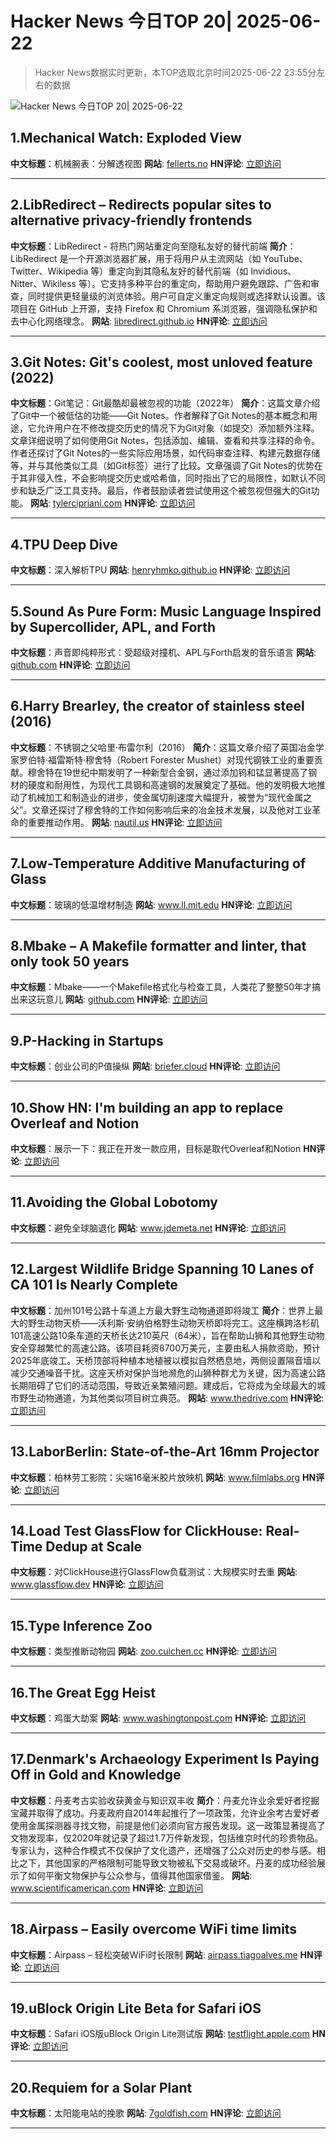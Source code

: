 # Hacker News 今日TOP 20| 2025-06-22

> Hacker News数据实时更新，本TOP选取北京时间2025-06-22 23:55分左右的数据

![Hacker News 今日TOP 20| 2025-06-22](https://img.chuhaix.com/2024/0910_imageFile-1665440404179-628424718_1725901191.png)

## 1.Mechanical Watch: Exploded View
**中文标题**：机械腕表：分解透视图
**网站**:  <a href='https://fellerts.no/projects/epoch.html' target='_blank' rel='nofollow'>fellerts.no</a>
**HN评论**:  <a href='https://news.ycombinator.com/item?id=44347425&utm_source=www.chuhaix.com' target='_blank' rel='nofollow'>立即访问</a>

---

## 2.LibRedirect – Redirects popular sites to alternative privacy-friendly frontends
**中文标题**：LibRedirect - 将热门网站重定向至隐私友好的替代前端
**简介**：LibRedirect 是一个开源浏览器扩展，用于将用户从主流网站（如 YouTube、Twitter、Wikipedia 等）重定向到其隐私友好的替代前端（如 Invidious、Nitter、Wikiless 等）。它支持多种平台的重定向，帮助用户避免跟踪、广告和审查，同时提供更轻量级的浏览体验。用户可自定义重定向规则或选择默认设置。该项目在 GitHub 上开源，支持 Firefox 和 Chromium 系浏览器，强调隐私保护和去中心化网络理念。
**网站**:  <a href='https://libredirect.github.io' target='_blank' rel='nofollow'>libredirect.github.io</a>
**HN评论**:  <a href='https://news.ycombinator.com/item?id=44344246&utm_source=www.chuhaix.com' target='_blank' rel='nofollow'>立即访问</a>

---

## 3.Git Notes: Git's coolest, most unloved­ feature (2022)
**中文标题**：Git笔记：Git最酷却最被忽视的功能（2022年）
**简介**：这篇文章介绍了Git中一个被低估的功能——Git Notes。作者解释了Git Notes的基本概念和用途，它允许用户在不修改提交历史的情况下为Git对象（如提交）添加额外注释。文章详细说明了如何使用Git Notes，包括添加、编辑、查看和共享注释的命令。作者还探讨了Git Notes的一些实际应用场景，如代码审查注释、构建元数据存储等，并与其他类似工具（如Git标签）进行了比较。文章强调了Git Notes的优势在于其非侵入性，不会影响提交历史或哈希值，同时指出了它的局限性，如默认不同步和缺乏广泛工具支持。最后，作者鼓励读者尝试使用这个被忽视但强大的Git功能。
**网站**:  <a href='https://tylercipriani.com/blog/2022/11/19/git-notes-gits-coolest-most-unloved-feature/' target='_blank' rel='nofollow'>tylercipriani.com</a>
**HN评论**:  <a href='https://news.ycombinator.com/item?id=44345334&utm_source=www.chuhaix.com' target='_blank' rel='nofollow'>立即访问</a>

---

## 4.TPU Deep Dive
**中文标题**：深入解析TPU
**网站**:  <a href='https://henryhmko.github.io/posts/tpu/tpu.html' target='_blank' rel='nofollow'>henryhmko.github.io</a>
**HN评论**:  <a href='https://news.ycombinator.com/item?id=44342977&utm_source=www.chuhaix.com' target='_blank' rel='nofollow'>立即访问</a>

---

## 5.Sound As Pure Form: Music Language Inspired by Supercollider, APL, and Forth
**中文标题**：声音即纯粹形式：受超级对撞机、APL与Forth启发的音乐语言
**网站**:  <a href='https://github.com/lfnoise/sapf' target='_blank' rel='nofollow'>github.com</a>
**HN评论**:  <a href='https://news.ycombinator.com/item?id=44342731&utm_source=www.chuhaix.com' target='_blank' rel='nofollow'>立即访问</a>

---

## 6.Harry Brearley, the creator of stainless steel (2016)
**中文标题**：不锈钢之父哈里·布雷尔利（2016）
**简介**：这篇文章介绍了英国冶金学家罗伯特·福雷斯特·穆舍特（Robert Forester Mushet）对现代钢铁工业的重要贡献。穆舍特在19世纪中期发明了一种新型合金钢，通过添加钨和锰显著提高了钢材的硬度和耐用性，为现代工具钢和高速钢的发展奠定了基础。他的发明极大地推动了机械加工和制造业的进步，使金属切削速度大幅提升，被誉为“现代金属之父”。文章还探讨了穆舍特的工作如何影响后来的冶金技术发展，以及他对工业革命的重要推动作用。
**网站**:  <a href='https://nautil.us/the-father-of-modern-metal-235939/' target='_blank' rel='nofollow'>nautil.us</a>
**HN评论**:  <a href='https://news.ycombinator.com/item?id=44346529&utm_source=www.chuhaix.com' target='_blank' rel='nofollow'>立即访问</a>

---

## 7.Low-Temperature Additive Manufacturing of Glass
**中文标题**：玻璃的低温增材制造
**网站**:  <a href='https://www.ll.mit.edu/research-and-development/advanced-technology/microsystems-prototyping-foundry/low-temperature' target='_blank' rel='nofollow'>www.ll.mit.edu</a>
**HN评论**:  <a href='https://news.ycombinator.com/item?id=44311141&utm_source=www.chuhaix.com' target='_blank' rel='nofollow'>立即访问</a>

---

## 8.Mbake – A Makefile formatter and linter, that only took 50 years
**中文标题**：Mbake——一个Makefile格式化与检查工具，人类花了整整50年才搞出来这玩意儿
**网站**:  <a href='https://github.com/EbodShojaei/bake' target='_blank' rel='nofollow'>github.com</a>
**HN评论**:  <a href='https://news.ycombinator.com/item?id=44323905&utm_source=www.chuhaix.com' target='_blank' rel='nofollow'>立即访问</a>

---

## 9.P-Hacking in Startups
**中文标题**：创业公司的P值操纵
**网站**:  <a href='https://briefer.cloud/blog/posts/p-hacking/' target='_blank' rel='nofollow'>briefer.cloud</a>
**HN评论**:  <a href='https://news.ycombinator.com/item?id=44308328&utm_source=www.chuhaix.com' target='_blank' rel='nofollow'>立即访问</a>

---

## 10.Show HN: I'm building an app to replace Overleaf and Notion
**中文标题**：展示一下：我正在开发一款应用，目标是取代Overleaf和Notion
**HN评论**:  <a href='https://news.ycombinator.com/item?id=44317242&utm_source=www.chuhaix.com' target='_blank' rel='nofollow'>立即访问</a>

---

## 11.Avoiding the Global Lobotomy
**中文标题**：避免全球脑退化
**网站**:  <a href='https://www.jdemeta.net/p/avoiding-the-global-lobotomy' target='_blank' rel='nofollow'>www.jdemeta.net</a>
**HN评论**:  <a href='https://news.ycombinator.com/item?id=44344621&utm_source=www.chuhaix.com' target='_blank' rel='nofollow'>立即访问</a>

---

## 12.Largest Wildlife Bridge Spanning 10 Lanes of CA 101 Is Nearly Complete
**中文标题**：加州101号公路十车道上方最大野生动物通道即将竣工
**简介**：世界上最大的野生动物天桥——沃利斯·安纳伯格野生动物天桥即将完工。这座横跨洛杉矶101高速公路10条车道的天桥长达210英尺（64米），旨在帮助山狮和其他野生动物安全穿越繁忙的高速公路。该项目耗资8700万美元，主要由私人捐款资助，预计2025年底竣工。天桥顶部将种植本地植被以模拟自然栖息地，两侧设置隔音墙以减少交通噪音干扰。这座天桥对保护当地濒危的山狮种群尤为关键，因为高速公路长期阻碍了它们的活动范围，导致近亲繁殖问题。建成后，它将成为全球最大的城市野生动物通道，为其他类似项目树立典范。
**网站**:  <a href='https://www.thedrive.com/news/worlds-largest-wildlife-bridge-spanning-10-lanes-of-101-freeway-is-nearly-complete' target='_blank' rel='nofollow'>www.thedrive.com</a>
**HN评论**:  <a href='https://news.ycombinator.com/item?id=44314203&utm_source=www.chuhaix.com' target='_blank' rel='nofollow'>立即访问</a>

---

## 13.LaborBerlin: State-of-the-Art 16mm Projector
**中文标题**：柏林劳工影院：尖端16毫米胶片放映机
**网站**:  <a href='https://www.filmlabs.org/wiki/en/meetings_projects/spectral/laborberlin16mmprojector/start' target='_blank' rel='nofollow'>www.filmlabs.org</a>
**HN评论**:  <a href='https://news.ycombinator.com/item?id=44340386&utm_source=www.chuhaix.com' target='_blank' rel='nofollow'>立即访问</a>

---

## 14.Load Test GlassFlow for ClickHouse: Real-Time Dedup at Scale
**中文标题**：对ClickHouse进行GlassFlow负载测试：大规模实时去重
**网站**:  <a href='https://www.glassflow.dev/blog/load-test-glass-flow-for-click-house-real-time-deduplication-at-scale' target='_blank' rel='nofollow'>www.glassflow.dev</a>
**HN评论**:  <a href='https://news.ycombinator.com/item?id=44318728&utm_source=www.chuhaix.com' target='_blank' rel='nofollow'>立即访问</a>

---

## 15.Type Inference Zoo
**中文标题**：类型推断动物园
**网站**:  <a href='https://zoo.cuichen.cc/' target='_blank' rel='nofollow'>zoo.cuichen.cc</a>
**HN评论**:  <a href='https://news.ycombinator.com/item?id=44307667&utm_source=www.chuhaix.com' target='_blank' rel='nofollow'>立即访问</a>

---

## 16.The Great Egg Heist
**中文标题**：鸡蛋大劫案
**网站**:  <a href='https://www.washingtonpost.com/investigations/interactive/2025/eggs-prices-gouging-cal-maine-investigation/' target='_blank' rel='nofollow'>www.washingtonpost.com</a>
**HN评论**:  <a href='https://news.ycombinator.com/item?id=44319166&utm_source=www.chuhaix.com' target='_blank' rel='nofollow'>立即访问</a>

---

## 17.Denmark's Archaeology Experiment Is Paying Off in Gold and Knowledge
**中文标题**：丹麦考古实验收获黄金与知识双丰收
**简介**：丹麦允许业余爱好者挖掘宝藏并取得了成功。丹麦政府自2014年起推行了一项政策，允许业余考古爱好者使用金属探测器寻找文物，前提是他们必须向官方报告发现。这一政策显著提高了文物发现率，仅2020年就记录了超过1.7万件新发现，包括维京时代的珍贵物品。专家认为，这种合作模式不仅保护了文化遗产，还增强了公众对历史的参与感。相比之下，其他国家的严格限制可能导致文物被私下交易或破坏。丹麦的成功经验展示了如何平衡文物保护与公众参与，值得其他国家借鉴。
**网站**:  <a href='https://www.scientificamerican.com/article/denmark-let-amateurs-dig-for-treasure-and-it-paid-off/' target='_blank' rel='nofollow'>www.scientificamerican.com</a>
**HN评论**:  <a href='https://news.ycombinator.com/item?id=44309191&utm_source=www.chuhaix.com' target='_blank' rel='nofollow'>立即访问</a>

---

## 18.Airpass – Easily overcome WiFi time limits
**中文标题**：Airpass – 轻松突破WiFi时长限制
**网站**:  <a href='https://airpass.tiagoalves.me/' target='_blank' rel='nofollow'>airpass.tiagoalves.me</a>
**HN评论**:  <a href='https://news.ycombinator.com/item?id=44310763&utm_source=www.chuhaix.com' target='_blank' rel='nofollow'>立即访问</a>

---

## 19.uBlock Origin Lite Beta for Safari iOS
**中文标题**：Safari iOS版uBlock Origin Lite测试版
**网站**:  <a href='https://testflight.apple.com/join/JjTcThrV' target='_blank' rel='nofollow'>testflight.apple.com</a>
**HN评论**:  <a href='https://news.ycombinator.com/item?id=44335664&utm_source=www.chuhaix.com' target='_blank' rel='nofollow'>立即访问</a>

---

## 20.Requiem for a Solar Plant
**中文标题**：太阳能电站的挽歌
**网站**:  <a href='https://7goldfish.com/articles/Requiem_for_a_solar_plant.php' target='_blank' rel='nofollow'>7goldfish.com</a>
**HN评论**:  <a href='https://news.ycombinator.com/item?id=44341281&utm_source=www.chuhaix.com' target='_blank' rel='nofollow'>立即访问</a>

---


